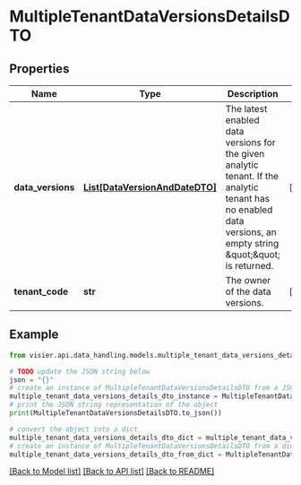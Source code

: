# MultipleTenantDataVersionsDetailsDTO


## Properties

Name | Type | Description | Notes
------------ | ------------- | ------------- | -------------
**data_versions** | [**List[DataVersionAndDateDTO]**](DataVersionAndDateDTO.md) | The latest enabled data versions for the given analytic tenant. If the analytic tenant  has no enabled data versions, an empty string \&quot;\&quot; is returned. | [optional] 
**tenant_code** | **str** | The owner of the data versions. | [optional] 

## Example

```python
from visier.api.data_handling.models.multiple_tenant_data_versions_details_dto import MultipleTenantDataVersionsDetailsDTO

# TODO update the JSON string below
json = "{}"
# create an instance of MultipleTenantDataVersionsDetailsDTO from a JSON string
multiple_tenant_data_versions_details_dto_instance = MultipleTenantDataVersionsDetailsDTO.from_json(json)
# print the JSON string representation of the object
print(MultipleTenantDataVersionsDetailsDTO.to_json())

# convert the object into a dict
multiple_tenant_data_versions_details_dto_dict = multiple_tenant_data_versions_details_dto_instance.to_dict()
# create an instance of MultipleTenantDataVersionsDetailsDTO from a dict
multiple_tenant_data_versions_details_dto_from_dict = MultipleTenantDataVersionsDetailsDTO.from_dict(multiple_tenant_data_versions_details_dto_dict)
```
[[Back to Model list]](../README.md#documentation-for-models) [[Back to API list]](../README.md#documentation-for-api-endpoints) [[Back to README]](../README.md)


